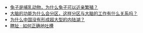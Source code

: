 + [兔子是哺乳动物，为什么兔子可以近亲繁殖？](https://daily.zhihu.com/story/9781645)
+ [大脑的功能为什么会分区，这样分区与大脑的工作有什么关系吗？](https://daily.zhihu.com/story/9781628)
+ [为什么中国没有形成超大型的内陆湖？](https://daily.zhihu.com/story/9781638)
+ [瞎扯 · 如何正确地吐槽](https://daily.zhihu.com/story/9781648)
